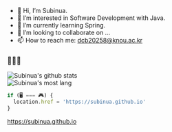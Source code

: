 - 👋 Hi, I’m Subinua.
- 👀 I’m interested in Software Development with Java.
- 🌱 I’m currently learning Spring.
- 💞️ I’m looking to collaborate on ...
- 📫 How to reach me: dcb20258@knou.ac.kr
### 👋👋👋
![Subinua's github stats](https://github-readme-stats.vercel.app/api?username=subinua&show_icons=true&count_private=true&theme=dark)  
![Subinua's most lang](https://github-readme-stats.vercel.app/api/top-langs/?username=subinua&exclude_repo=Subinua.github.io&theme=dark)  
```js
if (🖥️ === 🎮) {
  location.href = 'https://subinua.github.io'
}
```
https://subinua.github.io
<!---
Subinua/Subinua is a ✨ special ✨ repository because its `README.md` (this file) appears on your GitHub profile.
You can click the Preview link to take a look at your changes.
--->
